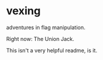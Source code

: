 # vexing
adventures in flag manipulation.

Right now: The Union Jack.

This isn't a very helpful readme, is it.
